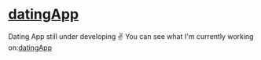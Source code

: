 # [datingApp](https://yassinbesbes.github.io/datingApp/)
Dating App still under developing ✌️
You can see what I'm currently working on:[datingApp](https://yassinbesbes.github.io/datingApp/)
